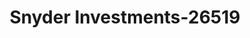 ---
f_zip-code: 21801
f_state-code: MD
title: Snyder Investments-26519
f_phone: 410-742-1500
f_city-only: Salisbury
f_address: 5302 Sharps Point Rd Salisbury
f_location-unique-id: '26519'
slug: snyder-investments-26519
updated-on: '2024-05-30T13:46:58.046Z'
created-on: '2024-05-30T13:36:59.803Z'
published-on: '2024-05-30T13:54:32.469Z'
f_city-state: cms/city/salisbury-md.md
f_company: cms/company/snyder-investments.md
f_state: cms/state/maryland.md
layout: '[payday-loan].html'
tags: payday-loan
---